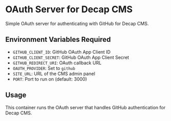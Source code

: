 # OAuth Server for Decap CMS

Simple OAuth server for authenticating with GitHub for Decap CMS.

## Environment Variables Required

- `GITHUB_CLIENT_ID`: GitHub OAuth App Client ID
- `GITHUB_CLIENT_SECRET`: GitHub OAuth App Client Secret
- `GITHUB_REDIRECT_URI`: OAuth callback URL
- `OAUTH_PROVIDER`: Set to `github`
- `SITE_URL`: URL of the CMS admin panel
- `PORT`: Port to run on (default: 3000)

## Usage

This container runs the OAuth server that handles GitHub authentication for Decap CMS.
